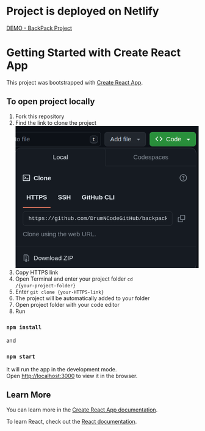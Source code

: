 # Project is deployed on Netlify

[DEMO - BackPack Project](https://main--delicate-dusk-5c7d1f.netlify.app/)

# Getting Started with Create React App

This project was bootstrapped with [Create React App](https://github.com/facebook/create-react-app).

## To open project locally 
1. Fork this repository
2. Find the link to clone the project![img.png](clone_repo.png)
3. Copy HTTPS link
4. Open Terminal and enter your project folder <code>cd /{your-project-folder}</code>
5. Enter <code>git clone {your-HTTPS-link}</code>
6. The project will be automatically added to your folder
7. Open project folder with your code editor
8. Run 
### `npm install`
and
### `npm start`

It will run the app in the development mode.\
Open [http://localhost:3000](http://localhost:3000) to view it in the browser.

## Learn More

You can learn more in the [Create React App documentation](https://facebook.github.io/create-react-app/docs/getting-started).

To learn React, check out the [React documentation](https://reactjs.org/).
